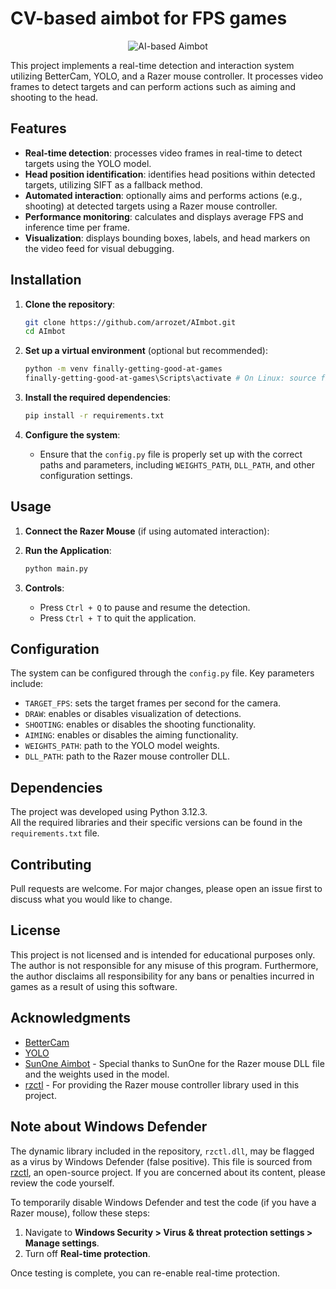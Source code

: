 # CV-based aimbot for FPS games 

<p align="center">
  <img src="https://raw.githubusercontent.com/arrozet/AImbot/main/!aux/presentation/images/gif/cs2-big.gif" alt="AI-based Aimbot">
</p>

This project implements a real-time detection and interaction system utilizing BetterCam, YOLO, and a Razer mouse controller. It processes video frames to detect targets and can perform actions such as aiming and shooting to the head.

## Features

- **Real-time detection**: processes video frames in real-time to detect targets using the YOLO model.
- **Head position identification**: identifies head positions within detected targets, utilizing SIFT as a fallback method.
- **Automated interaction**: optionally aims and performs actions (e.g., shooting) at detected targets using a Razer mouse controller.
- **Performance monitoring**: calculates and displays average FPS and inference time per frame.
- **Visualization**: displays bounding boxes, labels, and head markers on the video feed for visual debugging.

## Installation

1. **Clone the repository**:

   ```bash
   git clone https://github.com/arrozet/AImbot.git
   cd AImbot
   ```

2. **Set up a virtual environment** (optional but recommended):

   ```bash
   python -m venv finally-getting-good-at-games
   finally-getting-good-at-games\Scripts\activate # On Linux: source finally-getting-good-at-games/bin/activate
   ```

3. **Install the required dependencies**:

   ```bash
   pip install -r requirements.txt
   ```

4. **Configure the system**:

   - Ensure that the `config.py` file is properly set up with the correct paths and parameters, including `WEIGHTS_PATH`, `DLL_PATH`, and other configuration settings.

## Usage

1. **Connect the Razer Mouse** (if using automated interaction):

2. **Run the Application**:

   ```bash
   python main.py
   ```

3. **Controls**:

   - Press `Ctrl + Q` to pause and resume the detection.
   - Press `Ctrl + T` to quit the application.

## Configuration

The system can be configured through the `config.py` file. Key parameters include:

- `TARGET_FPS`: sets the target frames per second for the camera.
- `DRAW`: enables or disables visualization of detections.
- `SHOOTING`: enables or disables the shooting functionality.
- `AIMING`: enables or disables the aiming functionality.
- `WEIGHTS_PATH`: path to the YOLO model weights.
- `DLL_PATH`: path to the Razer mouse controller DLL.

## Dependencies

The project was developed using Python 3.12.3.  
All the required libraries and their specific versions can be found in the `requirements.txt` file.

## Contributing

Pull requests are welcome. For major changes, please open an issue first to discuss what you would like to change.

## License

This project is not licensed and is intended for educational purposes only.  
The author is not responsible for any misuse of this program. Furthermore, the author disclaims all responsibility for any bans or penalties incurred in games as a result of using this software.

## Acknowledgments

- [BetterCam](https://github.com/RootKit-Org/BetterCam)  
- [YOLO](https://github.com/ultralytics/ultralytics)  
- [SunOne Aimbot](https://github.com/SunOner/sunone_aimbot) - Special thanks to SunOne for the Razer mouse DLL file and the weights used in the model.
- [rzctl](https://github.com/Sadmeme/rzctl) - For providing the Razer mouse controller library used in this project.


## Note about Windows Defender

The dynamic library included in the repository, `rzctl.dll`, may be flagged as a virus by Windows Defender (false positive). This file is sourced from [rzctl](https://github.com/Sadmeme/rzctl), an open-source project. If you are concerned about its content, please review the code yourself.

To temporarily disable Windows Defender and test the code (if you have a Razer mouse), follow these steps:

1. Navigate to **Windows Security > Virus & threat protection settings > Manage settings**.
2. Turn off **Real-time protection**.

Once testing is complete, you can re-enable real-time protection.
